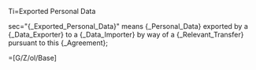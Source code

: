 Ti=Exported Personal Data

sec="{_Exported_Personal_Data}" means {_Personal_Data} exported by a {_Data_Exporter} to a {_Data_Importer} by way of a {_Relevant_Transfer} pursuant to this {_Agreement};

=[G/Z/ol/Base]
